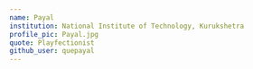 ```yaml
---
name: Payal
institution: National Institute of Technology, Kurukshetra
profile_pic: Payal.jpg
quote: Playfectionist
github_user: quepayal
---
```

